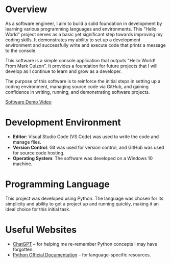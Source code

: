 # Overview

As a software engineer, I aim to build a solid foundation in development by learning various programming languages and environments. This "Hello World" project serves as a basic yet significant step towards improving my coding skills. It demonstrates my ability to set up a development environment and successfully write and execute code that prints a message to the console. 

This software is a simple console application that outputs "Hello World! From Mark Cuizon". It provides a foundation for future projects that I will develop as I continue to learn and grow as a developer.

The purpose of this software is to reinforce the initial steps in setting up a coding environment, managing source code via GitHub, and gaining confidence in writing, running, and demonstrating software projects.

[Software Demo Video](http://youtube.link.goes.here)

# Development Environment

- **Editor**: Visual Studio Code (VS Code) was used to write the code and manage files.
- **Version Control**: Git was used for version control, and GitHub was used for source code hosting.
- **Operating System**: The software was developed on a Windows 10 machine.

# Programming Language

This project was developed using Python. The language was chosen for its simplicity and ability to get a project up and running quickly, making it an ideal choice for this initial task.

# Useful Websites

* [ChatGPT](https://chat.openai.com) – for helping me re-remember Python concepts I may have forgotten.
* [Python Official Documentation](https://docs.python.org/3/) – for language-specific resources.